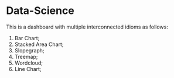 # Data-Science

This is a dashboard with multiple interconnected idioms as follows:
1. Bar Chart; 
2. Stacked Area Chart;
3. Slopegraph; 
4. Treemap; 
5. Wordcloud; 
6. Line Chart; 
